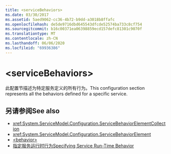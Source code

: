```yaml
---
title: <serviceBehaviors>
ms.date: 03/30/2017
ms.assetid: 5aed9062-cc36-4b72-b9dd-a3018b8ffafc
ms.openlocfilehash: de5de9716dbd645543dfcde52574ba733c8cf754
ms.sourcegitcommit: b16c00371ea06398859ecd157defc81301c9070f
ms.translationtype: MT
ms.contentlocale: zh-CN
ms.lasthandoff: 06/06/2020
ms.locfileid: "69936386"
---
```

# \<serviceBehaviors>
<span data-ttu-id="a5a6a-101">此配置节描述为特定服务定义的所有行为。</span><span class="sxs-lookup"><span data-stu-id="a5a6a-101">This configuration section represents all the behaviors defined for a specific service.</span></span>  
  
## <a name="see-also"></a><span data-ttu-id="a5a6a-102">另请参阅</span><span class="sxs-lookup"><span data-stu-id="a5a6a-102">See also</span></span>

- <xref:System.ServiceModel.Configuration.ServiceBehaviorElementCollection>
- <xref:System.ServiceModel.Configuration.ServiceBehaviorElement>
- [\<behavior>](behavior-of-servicebehaviors.md)
- [<span data-ttu-id="a5a6a-103">指定服务运行时行为</span><span class="sxs-lookup"><span data-stu-id="a5a6a-103">Specifying Service Run-Time Behavior</span></span>](../../../wcf/specifying-service-run-time-behavior.md)
